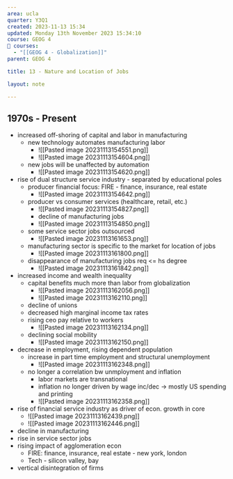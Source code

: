 ```yaml
---
area: ucla
quarter: Y3Q1
created: 2023-11-13 15:34
updated: Monday 13th November 2023 15:34:10
course: GEOG 4
📕 courses:
  - "[[GEOG 4 - Globalization]]"
parent: GEOG 4

title: 13 - Nature and Location of Jobs

layout: note

---
```

## 1970s - Present
- increased off-shoring of capital and labor in manufacturing
	- new technology automates manufacturing labor
		- ![[Pasted image 20231113154551.png]]
		- ![[Pasted image 20231113154604.png]]
	- new jobs will be unaffected by automation
		- ![[Pasted image 20231113154620.png]]
- rise of dual structure service industry - separated by educational poles
	- producer financial focus: FIRE - finance, insurance, real estate
		- ![[Pasted image 20231113154642.png]]
	- producer vs consumer services (healthcare, retail, etc.)
		- ![[Pasted image 20231113154827.png]]
		- decline of manufacturing jobs
		- ![[Pasted image 20231113154850.png]]
	- some service sector jobs outsourced
		- ![[Pasted image 20231113161653.png]]
	- manufacturing sector is specific to the market for location of jobs
		- ![[Pasted image 20231113161800.png]]
	- disappearance of manufacturing jobs req <= hs degree
		- ![[Pasted image 20231113161842.png]]
- increased income and wealth inequality
	- capital benefits much more than labor from globalization
		- ![[Pasted image 20231113162056.png]]
		- ![[Pasted image 20231113162110.png]]
	- decline of unions
	- decreased high marginal income tax rates
	- rising ceo pay relative to workers
		- ![[Pasted image 20231113162134.png]]
	- declining social mobility
		- ![[Pasted image 20231113162150.png]]
- decrease in employment, rising dependent population
	- increase in part time employment and structural unemployment
		- ![[Pasted image 20231113162348.png]]
	- no longer a correlation bw unmployment and inflation
		- labor markets are transnational
		- inflation no longer driven by wage inc/dec -> mostly US spending and printing
		- ![[Pasted image 20231113162358.png]]
- rise of financial service industry as driver of econ. growth in core
	- ![[Pasted image 20231113162439.png]]
	- ![[Pasted image 20231113162446.png]]
- decline in manufacturing
- rise in service sector jobs
- rising impact of agglomeration econ
	- FIRE: finance, insurance, real estate - new york, london
	- Tech - silicon valley, bay
- vertical disintegration of firms
